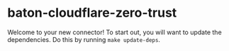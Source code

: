 # baton-cloudflare-zero-trust
Welcome to your new connector! To start out, you will want to update the dependencies.
Do this by running `make update-deps`.
